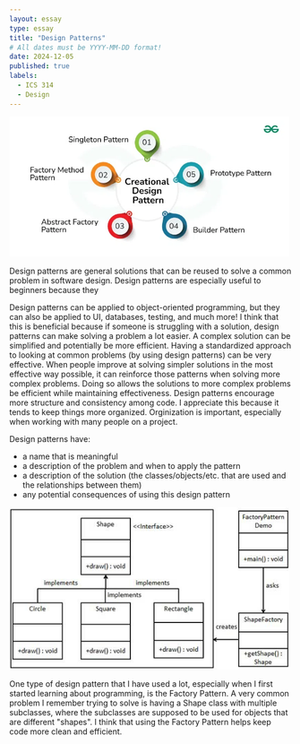 ```yaml
---
layout: essay
type: essay
title: "Design Patterns"
# All dates must be YYYY-MM-DD format!
date: 2024-12-05
published: true
labels:
  - ICS 314
  - Design
---
```


<img src="../img/essays/designPatterns.png" width="500px">

<br>

Design patterns are general solutions that can be reused to solve a common problem in software design. Design patterns are especially useful to beginners because they 

Design patterns can be applied to object-oriented programming, but they can also be applied to UI, databases, testing, and much more! I think that this is beneficial because if someone is struggling with a solution, design patterns can make solving a problem a lot easier. A complex solution can be simplified and potentially be more efficient. Having a standardized approach to looking at common problems (by using design patterns) can be very effective. When people improve at solving simpler solutions in the most effective way possible, it can reinforce those patterns when solving more complex problems. Doing so allows the solutions to more complex problems be efficient while maintaining effectiveness. Design patterns encourage more structure and consistency among code. I appreciate this because it tends to keep things more organized. Orginization is important, especially when working with many people on a project.

Design patterns have:
- a name that is meaningful
- a description of the problem and when to apply the pattern
- a description of the solution (the classes/objects/etc. that are used and the relationships between them)
- any potential consequences of using this design pattern

<img src="../img/essays/factoryPattern.png" width="500">

One type of design pattern that I have used a lot, especially when I first started learning about programming, is the Factory Pattern. A very common problem I remember trying to solve is having a Shape class with multiple subclasses, where the subclasses are supposed to be used for objects that are different "shapes". I think that using the Factory Pattern helps keep code more clean and efficient.

